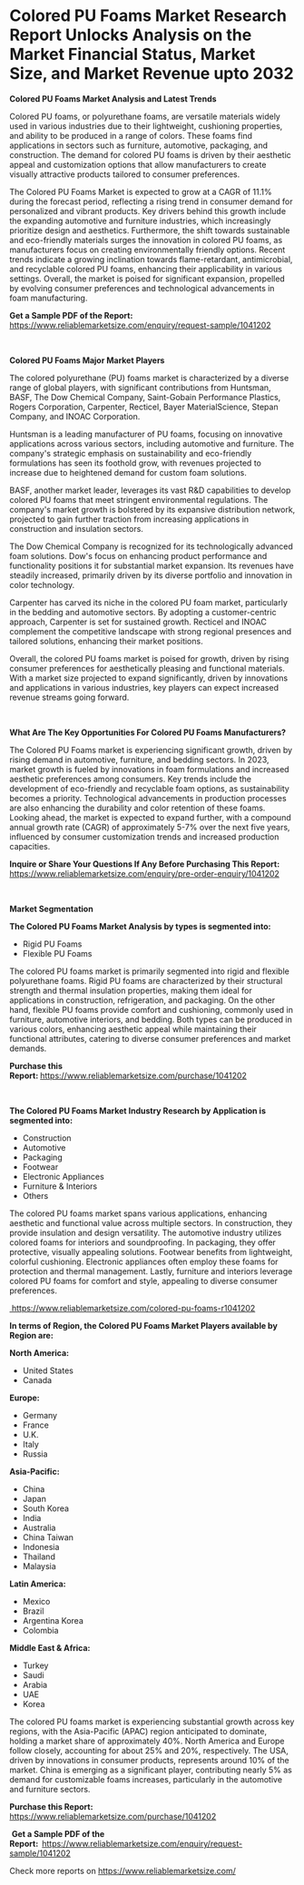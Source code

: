 <p><h1>Colored PU Foams Market Research Report Unlocks Analysis on the Market Financial Status, Market Size, and Market Revenue upto 2032</h1></p><p><strong>Colored PU Foams Market Analysis and Latest Trends</strong></p>
<p><p>Colored PU foams, or polyurethane foams, are versatile materials widely used in various industries due to their lightweight, cushioning properties, and ability to be produced in a range of colors. These foams find applications in sectors such as furniture, automotive, packaging, and construction. The demand for colored PU foams is driven by their aesthetic appeal and customization options that allow manufacturers to create visually attractive products tailored to consumer preferences.</p><p>The Colored PU Foams Market is expected to grow at a CAGR of 11.1% during the forecast period, reflecting a rising trend in consumer demand for personalized and vibrant products. Key drivers behind this growth include the expanding automotive and furniture industries, which increasingly prioritize design and aesthetics. Furthermore, the shift towards sustainable and eco-friendly materials surges the innovation in colored PU foams, as manufacturers focus on creating environmentally friendly options. Recent trends indicate a growing inclination towards flame-retardant, antimicrobial, and recyclable colored PU foams, enhancing their applicability in various settings. Overall, the market is poised for significant expansion, propelled by evolving consumer preferences and technological advancements in foam manufacturing.</p></p>
<p><strong>Get a Sample PDF of the Report:&nbsp;</strong> <a href="https://www.reliablemarketsize.com/enquiry/request-sample/1041202?utm_campaign=2526&utm_medium=2&utm_source=Github&utm_content=ia&utm_term=01042025&utm_id=colored-pu-foams">https://www.reliablemarketsize.com/enquiry/request-sample/1041202</a></p>
<p>&nbsp;</p>
<p><strong>Colored PU Foams Major Market Players</strong></p>
<p><p>The colored polyurethane (PU) foams market is characterized by a diverse range of global players, with significant contributions from Huntsman, BASF, The Dow Chemical Company, Saint-Gobain Performance Plastics, Rogers Corporation, Carpenter, Recticel, Bayer MaterialScience, Stepan Company, and INOAC Corporation.</p><p>Huntsman is a leading manufacturer of PU foams, focusing on innovative applications across various sectors, including automotive and furniture. The company's strategic emphasis on sustainability and eco-friendly formulations has seen its foothold grow, with revenues projected to increase due to heightened demand for custom foam solutions.</p><p>BASF, another market leader, leverages its vast R&D capabilities to develop colored PU foams that meet stringent environmental regulations. The company's market growth is bolstered by its expansive distribution network, projected to gain further traction from increasing applications in construction and insulation sectors.</p><p>The Dow Chemical Company is recognized for its technologically advanced foam solutions. Dow's focus on enhancing product performance and functionality positions it for substantial market expansion. Its revenues have steadily increased, primarily driven by its diverse portfolio and innovation in color technology.</p><p>Carpenter has carved its niche in the colored PU foam market, particularly in the bedding and automotive sectors. By adopting a customer-centric approach, Carpenter is set for sustained growth. Recticel and INOAC complement the competitive landscape with strong regional presences and tailored solutions, enhancing their market positions.</p><p>Overall, the colored PU foams market is poised for growth, driven by rising consumer preferences for aesthetically pleasing and functional materials. With a market size projected to expand significantly, driven by innovations and applications in various industries, key players can expect increased revenue streams going forward.</p></p>
<p>&nbsp;</p>
<p><strong>What Are The Key Opportunities For Colored PU Foams Manufacturers?</strong></p>
<p><p>The Colored PU Foams market is experiencing significant growth, driven by rising demand in automotive, furniture, and bedding sectors. In 2023, market growth is fueled by innovations in foam formulations and increased aesthetic preferences among consumers. Key trends include the development of eco-friendly and recyclable foam options, as sustainability becomes a priority. Technological advancements in production processes are also enhancing the durability and color retention of these foams. Looking ahead, the market is expected to expand further, with a compound annual growth rate (CAGR) of approximately 5-7% over the next five years, influenced by consumer customization trends and increased production capacities.</p></p>
<p><strong>Inquire or Share Your Questions If Any Before Purchasing This Report:</strong> <a href="https://www.reliablemarketsize.com/enquiry/pre-order-enquiry/1041202?utm_campaign=2526&utm_medium=2&utm_source=Github&utm_content=ia&utm_term=01042025&utm_id=colored-pu-foams">https://www.reliablemarketsize.com/enquiry/pre-order-enquiry/1041202</a></p>
<p>&nbsp;</p>
<p><strong>Market Segmentation</strong></p>
<p><strong>The Colored PU Foams Market Analysis by types is segmented into:</strong></p>
<p><ul><li>Rigid PU Foams</li><li>Flexible PU Foams</li></ul></p>
<p><p>The colored PU foams market is primarily segmented into rigid and flexible polyurethane foams. Rigid PU foams are characterized by their structural strength and thermal insulation properties, making them ideal for applications in construction, refrigeration, and packaging. On the other hand, flexible PU foams provide comfort and cushioning, commonly used in furniture, automotive interiors, and bedding. Both types can be produced in various colors, enhancing aesthetic appeal while maintaining their functional attributes, catering to diverse consumer preferences and market demands.</p></p>
<p><strong>Purchase this Report:&nbsp;</strong><a href="https://www.reliablemarketsize.com/purchase/1041202?utm_campaign=2526&utm_medium=2&utm_source=Github&utm_content=ia&utm_term=01042025&utm_id=colored-pu-foams">https://www.reliablemarketsize.com/purchase/1041202</a></p>
<p>&nbsp;</p>
<p><strong>The Colored PU Foams Market Industry Research by Application is segmented into:</strong></p>
<p><ul><li>Construction</li><li>Automotive</li><li>Packaging</li><li>Footwear</li><li>Electronic Appliances</li><li>Furniture & Interiors</li><li>Others</li></ul></p>
<p><p>The colored PU foams market spans various applications, enhancing aesthetic and functional value across multiple sectors. In construction, they provide insulation and design versatility. The automotive industry utilizes colored foams for interiors and soundproofing. In packaging, they offer protective, visually appealing solutions. Footwear benefits from lightweight, colorful cushioning. Electronic appliances often employ these foams for protection and thermal management. Lastly, furniture and interiors leverage colored PU foams for comfort and style, appealing to diverse consumer preferences.</p></p>
<p><a href="https://www.reliablemarketsize.com/colored-pu-foams-r1041202?utm_campaign=2526&utm_medium=2&utm_source=Github&utm_content=ia&utm_term=01042025&utm_id=colored-pu-foams">&nbsp;https://www.reliablemarketsize.com/colored-pu-foams-r1041202</a></p>
<p><strong>In terms of Region, the Colored PU Foams Market Players available by Region are:</strong></p>
<p>
    <p> <strong> North America: </strong>
        <ul>
            <li>United States</li>
            <li>Canada</li>
        </ul>
        </p> 
    <p> <strong> Europe: </strong>
        <ul>
            <li>Germany</li>
            <li>France</li>
            <li>U.K.</li>
            <li>Italy</li>
            <li>Russia</li>
        </ul>
        </p> 
    <p> <strong> Asia-Pacific: </strong>
        <ul>
            <li>China</li>
            <li>Japan</li>
            <li>South Korea</li>
            <li>India</li>
            <li>Australia</li>
            <li>China Taiwan</li>
            <li>Indonesia</li>
            <li>Thailand</li>
            <li>Malaysia</li>
        </ul>
        </p> 
    <p> <strong> Latin America: </strong>
        <ul>
            <li>Mexico</li>
            <li>Brazil</li>
            <li>Argentina Korea</li>
            <li>Colombia</li>
        </ul>
        </p> 
    <p> <strong> Middle East & Africa: </strong>
        <ul>
            <li>Turkey</li>
            <li>Saudi</li>
            <li>Arabia</li>
            <li>UAE</li>
            <li>Korea</li>
        </ul>
    </p>
    </p>
<p><p>The colored PU foams market is experiencing substantial growth across key regions, with the Asia-Pacific (APAC) region anticipated to dominate, holding a market share of approximately 40%. North America and Europe follow closely, accounting for about 25% and 20%, respectively. The USA, driven by innovations in consumer products, represents around 10% of the market. China is emerging as a significant player, contributing nearly 5% as demand for customizable foams increases, particularly in the automotive and furniture sectors.</p></p>
<p><strong>Purchase this Report: </strong><a href="https://www.reliablemarketsize.com/purchase/1041202?utm_campaign=2526&utm_medium=2&utm_source=Github&utm_content=ia&utm_term=01042025&utm_id=colored-pu-foams">https://www.reliablemarketsize.com/purchase/1041202</a></p>
<p>&nbsp;<strong>Get a Sample PDF of the Report:&nbsp;&nbsp;</strong><a href="https://www.reliablemarketsize.com/enquiry/request-sample/1041202?utm_campaign=2526&utm_medium=2&utm_source=Github&utm_content=ia&utm_term=01042025&utm_id=colored-pu-foams">https://www.reliablemarketsize.com/enquiry/request-sample/1041202</a></p>
<p><strong></strong></p>
<p>Check more reports on <a href="https://www.reliablemarketsize.com/?utm_campaign=2526&utm_medium=2&utm_source=Github&utm_content=ia&utm_term=01042025&utm_id=colored-pu-foams">https://www.reliablemarketsize.com/</a></p>